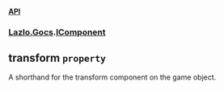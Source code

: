 #### [API](./API.md 'API')
### [Lazlo.Gocs](./API.md#Lazlo-Gocs 'Lazlo.Gocs').[IComponent](./Lazlo-Gocs-IComponent.md 'Lazlo.Gocs.IComponent')
## transform `property`
A shorthand for the transform component on the game object.
